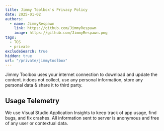 ```yaml
---
title: Jimmy Toolbox's Privacy Policy
date: 2025-01-02
authors:
  - name: JimmyRespawn
    link: https://github.com/JimmyRespawn
    image: https://github.com/JimmyRespawn.png
tags:
  - TOS
  - private
excludeSearch: true
hidden: true
url: "/private/jimmytoolbox"
---
```


Jimmy Toolbox uses your internet connection to download and update the content. <small>It </small>does not collect, use any personal information, store any personal data &amp; share it to third party.

## Usage Telemetry

We use Visual Studio Application Insights to keep track of app usage, find bugs, and fix crashes. All information sent to server is anonymous and free of any user or contextual data.
